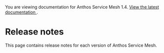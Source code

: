 You are viewing documentation for Anthos Service Mesh 1.4. [ View the latest
documentation ](/service-mesh/docs/) .

#  Release notes

This page contains release notes for each version of Anthos Service Mesh.

